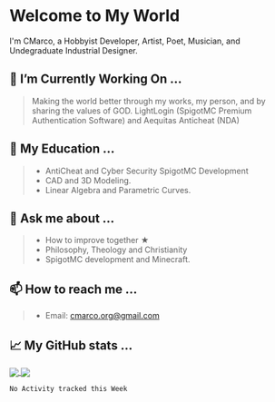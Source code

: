 # Welcome to My World

I'm CMarco, a Hobbyist Developer, Artist, Poet, Musician, and Undegraduate Industrial Designer.

## 🔭 I’m Currently Working On ...

> Making the world better through my works, my person, and by sharing the values of GOD.
> LightLogin (SpigotMC Premium Authentication Software) and Aequitas Anticheat (NDA)

## 🌱 My Education ...

> - AntiCheat and Cyber Security SpigotMC Development
> - CAD and 3D Modeling.
> - Linear Algebra and Parametric Curves.

## 💬 Ask me about ...

> - How to improve together ★
> - Philosophy, Theology and Christianity
> - SpigotMC development and Minecraft.

## 📫 How to reach me ...

> - Email: cmarco.org@gmail.com

## 📈 My GitHub stats ...
<a href="https://github.com/CMarcoo">
  <img align="center" src="https://github-readme-stats.vercel.app/api?username=CMarcoo&show_icons=true&theme=synthwave" />
</a> <a href="https://github.com/CMarcoo">
  <img align="center" src="https://github-readme-stats.vercel.app/api/top-langs/?username=CMarcoo&layout=compact&theme=synthwave" />
</a>


<!--START_SECTION:waka-->
```text
No Activity tracked this Week
```
<!--END_SECTION:waka-->
